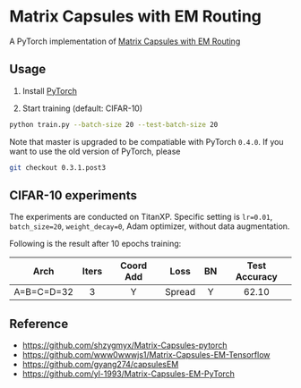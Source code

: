# Matrix Capsules with EM Routing
A PyTorch implementation of [Matrix Capsules with EM Routing](https://openreview.net/pdf?id=HJWLfGWRb)

## Usage
1. Install [PyTorch](http://pytorch.org/)

2. Start training (default: CIFAR-10)
```bash
python train.py --batch-size 20 --test-batch-size 20
```

Note that master is upgraded to be compatiable with PyTorch `0.4.0`.
If you want to use the old version of PyTorch, please
```bash
git checkout 0.3.1.post3
```

## CIFAR-10 experiments

The experiments are conducted on TitanXP.
Specific setting is `lr=0.01`, `batch_size=20`, `weight_decay=0`, Adam optimizer, without data augmentation.

Following is the result after 10 epochs training:

| Arch | Iters | Coord Add | Loss | BN | Test Accuracy |
| ---- |:-----:|:---------:|:----:|:--:|:-------------:|
| A=B=C=D=32        | 3 | Y | Spread    | Y |  62.10   |




## Reference
- https://github.com/shzygmyx/Matrix-Capsules-pytorch
- https://github.com/www0wwwjs1/Matrix-Capsules-EM-Tensorflow
- https://github.com/gyang274/capsulesEM
- https://github.com/yl-1993/Matrix-Capsules-EM-PyTorch
